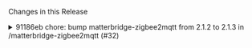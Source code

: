 Changes in this Release

<details><summary>91186eb chore: bump matterbridge-zigbee2mqtt from 2.1.2 to 2.1.3 in /matterbridge-zigbee2mqtt (#32)</summary>
chore: bump matterbridge-zigbee2mqtt from 2.1.2 to 2.1.3 in /matterbridge-zigbee2mqtt (#32)

[//]: # (dependabot-start)
⚠️  **Dependabot is rebasing this PR** ⚠️ 

Rebasing might not happen immediately, so don't worry if this takes some
time.

Note: if you make any changes to this PR yourself, they will take
precedence over the rebase.

---

[//]: # (dependabot-end)

Bumps
[matterbridge-zigbee2mqtt](https://github.com/Luligu/matterbridge-zigbee2mqtt)
from 2.1.2 to 2.1.3.
<details>
<summary>Release notes</summary>
<p><em>Sourced from <a
href="https://github.com/Luligu/matterbridge-zigbee2mqtt/releases">matterbridge-zigbee2mqtt's
releases</a>.</em></p>
<blockquote>
<h2>Release 2.1.3</h2>
<h2>[2.1.3] - 2024-06-23</h2>
<h3>Added</h3>
<ul>
<li>[zigbee]: Added new properties: co -
CarbonMonoxideConcentrationMeasurement, co2 -
CarbonDioxideConcentrationMeasurement, formaldehyd -
FormaldehydeConcentrationMeasurement, pm1 - Pm1ConcentrationMeasurement,
pm25 - Pm25ConcentrationMeasurement, pm10 -
Pm10ConcentrationMeasurement</li>
</ul>
<h3>Changed</h3>
<ul>
<li>[bridge/info]: Log error when advanced.output is set to
'attribute'.</li>
</ul>
<h3>Fixed</h3>
<ul>
<li>[bridge/info]: Fixed the issue when advanced.output is set
'attribute_and_json'. (Thanks copystring).</li>
<li>[bridge/info]: Fixed the issue when include_device_information is
set to true. (Thanks copystring).</li>
</ul>
<!-- raw HTML omitted -->
</blockquote>
</details>
<details>
<summary>Changelog</summary>
<p><em>Sourced from <a
href="https://github.com/Luligu/matterbridge-zigbee2mqtt/blob/main/CHANGELOG.md">matterbridge-zigbee2mqtt's
changelog</a>.</em></p>
<blockquote>
<h2>[2.1.3] - 2024-06-23</h2>
<h3>Added</h3>
<ul>
<li>[zigbee]: Added new properties: co -
CarbonMonoxideConcentrationMeasurement, co2 -
CarbonDioxideConcentrationMeasurement, formaldehyd -
FormaldehydeConcentrationMeasurement, pm1 - Pm1ConcentrationMeasurement,
pm25 - Pm25ConcentrationMeasurement, pm10 -
Pm10ConcentrationMeasurement</li>
</ul>
<h3>Changed</h3>
<ul>
<li>[bridge/info]: Log error when advanced.output is set to
'attribute'.</li>
</ul>
<h3>Fixed</h3>
<ul>
<li>[bridge/info]: Fixed the issue when advanced.output is set
'attribute_and_json'. (Thanks copystring).</li>
<li>[bridge/info]: Fixed the issue when include_device_information is
set to true. (Thanks copystring).</li>
</ul>
<!-- raw HTML omitted -->
</blockquote>
</details>
<details>
<summary>Commits</summary>
<ul>
<li><a
href="https://github.com/Luligu/matterbridge-zigbee2mqtt/commit/0be85bca10dd73e607c5e4ab3184ee6366c614d5"><code>0be85bc</code></a>
Merge pull request <a
href="https://redirect.github.com/Luligu/matterbridge-zigbee2mqtt/issues/34">#34</a>
from Luligu/dev</li>
<li><a
href="https://github.com/Luligu/matterbridge-zigbee2mqtt/commit/59e1ab86c61b96b2495907565383466f23ccfd8a"><code>59e1ab8</code></a>
Release 2.1.3</li>
<li>See full diff in <a
href="https://github.com/Luligu/matterbridge-zigbee2mqtt/compare/2.1.2...2.1.3">compare
view</a></li>
</ul>
</details>
<br />


[![Dependabot compatibility
score](https://dependabot-badges.githubapp.com/badges/compatibility_score?dependency-name=matterbridge-zigbee2mqtt&package-manager=npm_and_yarn&previous-version=2.1.2&new-version=2.1.3)](https://docs.github.com/en/github/managing-security-vulnerabilities/about-dependabot-security-updates#about-compatibility-scores)

Dependabot will resolve any conflicts with this PR as long as you don't
alter it yourself. You can also trigger a rebase manually by commenting
`@dependabot rebase`.

[//]: # (dependabot-automerge-start)
[//]: # (dependabot-automerge-end)

---

<details>
<summary>Dependabot commands and options</summary>
<br />

You can trigger Dependabot actions by commenting on this PR:
- `@dependabot rebase` will rebase this PR
- `@dependabot recreate` will recreate this PR, overwriting any edits
that have been made to it
- `@dependabot merge` will merge this PR after your CI passes on it
- `@dependabot squash and merge` will squash and merge this PR after
your CI passes on it
- `@dependabot cancel merge` will cancel a previously requested merge
and block automerging
- `@dependabot reopen` will reopen this PR if it is closed
- `@dependabot close` will close this PR and stop Dependabot recreating
it. You can achieve the same result by closing it manually
- `@dependabot show <dependency name> ignore conditions` will show all
of the ignore conditions of the specified dependency
- `@dependabot ignore this major version` will close this PR and stop
Dependabot creating any more for this major version (unless you reopen
the PR or upgrade to it yourself)
- `@dependabot ignore this minor version` will close this PR and stop
Dependabot creating any more for this minor version (unless you reopen
the PR or upgrade to it yourself)
- `@dependabot ignore this dependency` will close this PR and stop
Dependabot creating any more for this dependency (unless you reopen the
PR or upgrade to it yourself)


</details>

Signed-off-by: dependabot[bot] <support@github.com>
Co-authored-by: dependabot[bot] <49699333+dependabot[bot]@users.noreply.github.com></details>